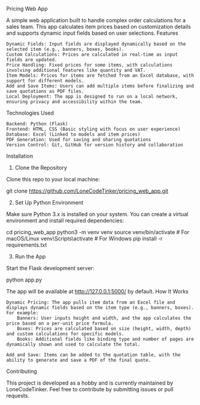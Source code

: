Pricing Web App

A simple web application built to handle complex order calculations for a sales team. This app calculates item prices based on customization details and supports dynamic input fields based on user selections.
Features

    Dynamic Fields: Input fields are displayed dynamically based on the selected item (e.g., banners, boxes, books).
    Custom Calculations: Prices are calculated in real-time as input fields are updated.
    Price Handling: Fixed prices for some items, with calculations involving additional features like quantity and VAT.
    Item Models: Prices for items are fetched from an Excel database, with support for different models.
    Add and Save Items: Users can add multiple items before finalizing and save quotations as PDF files.
    Local Deployment: The app is designed to run on a local network, ensuring privacy and accessibility within the team.

Technologies Used

    Backend: Python (Flask)
    Frontend: HTML, CSS (Basic styling with focus on user experience)
    Database: Excel (Linked to models and item prices)
    PDF Generation: Used for saving and sharing quotations
    Version Control: Git, GitHub for version history and collaboration

Installation
1. Clone the Repository

Clone this repo to your local machine:

git clone https://github.com/LoneCodeTinker/pricing_web_app.git

2. Set Up Python Environment

Make sure Python 3.x is installed on your system. You can create a virtual environment and install required dependencies:

cd pricing_web_app
python3 -m venv venv
source venv/bin/activate  # For macOS/Linux
venv\Scripts\activate  # For Windows
pip install -r requirements.txt

3. Run the App

Start the Flask development server:

python app.py

The app will be available at http://127.0.0.1:5000/ by default.
How It Works

    Dynamic Pricing: The app pulls item data from an Excel file and displays dynamic fields based on the item type (e.g., banners, boxes). For example:
        Banners: User inputs height and width, and the app calculates the price based on a per-unit price formula.
        Boxes: Prices are calculated based on size (height, width, depth) and custom calculations for specific models.
        Books: Additional fields like binding type and number of pages are dynamically shown and used to calculate the total.

    Add and Save: Items can be added to the quotation table, with the ability to generate and save a PDF of the final quote.

Contributing

This project is developed as a hobby and is currently maintained by LoneCodeTinker. Feel free to contribute by submitting issues or pull requests.
